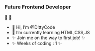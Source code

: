 ### Future Frontend Developer ###
👀                            👀

- 👋 Hi, I’m @DittyCode
- 🌱 I’m currently learning HTML,CSS,JS
- ✨ Join me on the way to first job! ✨
- ✨ Weeks of coding : 1 ✨


